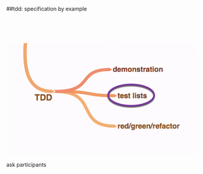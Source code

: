 <!-- .slide: data-background="resources/footer.svg" data-background-size="contain" data-background-position="bottom"  -->

##tdd: specification by example
<br/>
<br/>
<br/>
<br/>
<br/>

<img class="plain" src="resources/tdd-design.png" />


<aside class="notes">
  <p>
    ask participants
  </p>
</aside>
